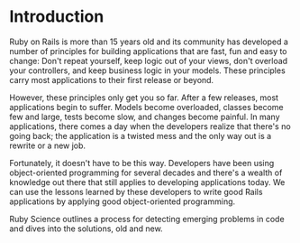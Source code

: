 # Introduction

Ruby on Rails is more than 15 years old and its community has developed a number
of principles for building applications that are fast, fun and easy to change:
Don't repeat yourself, keep logic out of your views, don't overload your
controllers, and keep business logic in your models. These principles carry most
applications to their first release or beyond.

However, these principles only get you so far. After a few releases, most
applications begin to suffer. Models become overloaded, classes become few and
large, tests become slow, and changes become painful. In many applications,
there comes a day when the developers realize that there's no going back; the
application is a twisted mess and the only way out is a rewrite or a new job.

Fortunately, it doesn't have to be this way. Developers have been using
object-oriented programming for several decades and there's a wealth of
knowledge out there that still applies to developing applications today. We can
use the lessons learned by these developers to write good Rails applications by
applying good object-oriented programming.

Ruby Science outlines a process for detecting emerging problems in code and
dives into the solutions, old and new.
